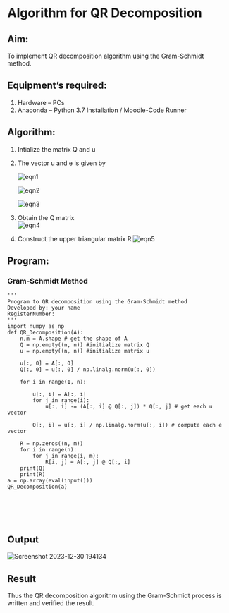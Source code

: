 # Algorithm for QR Decomposition
## Aim:
To implement QR decomposition algorithm using the Gram-Schmidt method.
## Equipment’s required:
1.	Hardware – PCs
2.	Anaconda – Python 3.7 Installation / Moodle-Code Runner
## Algorithm:
1.	Intialize the matrix Q and u
2.	The vector u and e is given by

    ![eqn1](./ex4.jpg)

    ![eqn2](./ex6.jpg)

    ![eqn3](./ex3.jpg)

3.	Obtain the Q matrix   
    ![eqn4](./ex1.jpg)
4.	Construct the upper triangular matrix R
    ![eqn5](./ex2.jpg)



## Program:
### Gram-Schmidt Method
```
''' 
Program to QR decomposition using the Gram-Schmidt method
Developed by: your name
RegisterNumber: 
'''
import numpy as np
def QR_Decomposition(A):
    n,m = A.shape # get the shape of A 
    Q = np.empty((n, n)) #initialize matrix Q
    u = np.empty((n, n)) #initialize matrix u
    
    u[:, 0] = A[:, 0]
    Q[:, 0] = u[:, 0] / np.linalg.norm(u[:, 0])
    
    for i in range(1, n):
        
        u[:, i] = A[:, i]
        for j in range(i):
            u[:, i] -= (A[:, i] @ Q[:, j]) * Q[:, j] # get each u vector
            
        Q[:, i] = u[:, i] / np.linalg.norm(u[:, i]) # compute each e vector    
            
    R = np.zeros((n, m))
    for i in range(n):
        for j in range(i, m):
            R[i, j] = A[:, j] @ Q[:, i]
    print(Q)
    print(R)
a = np.array(eval(input()))
QR_Decomposition(a)






```

## Output

![Screenshot 2023-12-30 194134](https://github.com/Saiguruchandran/QRdecomposition/assets/144870946/a06c5e21-01fa-4f38-a2b3-9e24a58d07c0)




## Result
Thus the QR decomposition algorithm using the Gram-Schmidt process is written and verified the result.
